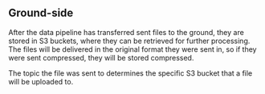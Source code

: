 ## Ground-side

After the data pipeline has transferred sent files to the ground, they are
stored in S3 buckets, where they can be retrieved for further processing.
The files will be delivered in the original format they were sent in, so
if they were sent compressed, they will be stored compressed.  

The topic the file was sent to determines the specific S3 bucket that a
file will be uploaded to.
